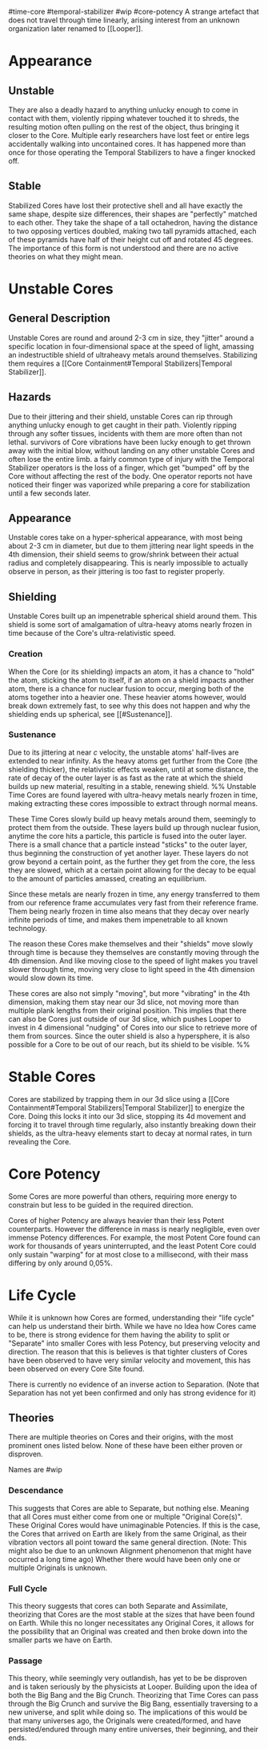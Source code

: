 #time-core #temporal-stabilizer #wip #core-potency 
A strange artefact that does not travel through time linearly, arising interest from an unknown organization later renamed to [[Looper]].

# Appearance
## Unstable
 They are also a deadly hazard to anything unlucky enough to come in contact with them, violently ripping whatever touched it to shreds, the resulting motion often pulling on the rest of the object, thus bringing it closer to the Core. Multiple early researchers have lost feet or entire legs accidentally walking into uncontained cores. It has happened more than once for those operating the Temporal Stabilizers to have a finger knocked off.

## Stable
Stabilized Cores have lost their protective shell and all have exactly the same shape, despite size differences, their shapes are "perfectly" matched to each other. They take the shape of a tall octahedron, having the distance to two opposing vertices doubled, making two tall pyramids attached, each of these pyramids have half of their height cut off and rotated 45 degrees.
The importance of this form is not understood and there are no active theories on what they might mean.
# Unstable Cores
## General Description
Unstable Cores are round and around 2-3 cm in size, they "jitter" around a specific location in four-dimensional space at the speed of light, amassing an indestructible shield of ultraheavy metals around themselves. Stabilizing them requires a [[Core Containment#Temporal Stabilizers|Temporal Stabilizer]].

## Hazards
Due to their jittering and their shield, unstable Cores can rip through anything unlucky enough to get caught in their path. Violently ripping through any softer tissues, incidents with them are more often than not lethal. survivors of Core vibrations have been lucky enough to get thrown away with the initial blow, without landing on any other unstable Cores and often lose the entire limb. a fairly common type of injury with the Temporal Stabilizer operators is the loss of a finger, which get "bumped" off by the Core without affecting the rest of the body.
One operator reports not have noticed their finger was vaporized while preparing a core for stabilization until a few seconds later.

## Appearance
Unstable cores take on a hyper-spherical appearance, with most being about 2-3 cm in diameter, but due to them jittering near light speeds in the 4th dimension, their shield seems to grow/shrink between their actual radius and completely disappearing. This is nearly impossible to actually observe in person, as their jittering is too fast to register properly.

## Shielding
Unstable Cores built up an impenetrable spherical shield around them. This shield is some sort of amalgamation of ultra-heavy atoms nearly frozen in time because of the Core's ultra-relativistic speed.
### Creation
When the Core (or its shielding) impacts an atom, it has a chance to "hold" the atom, sticking the atom to itself, if an atom on a shield impacts another atom, there is a chance for nuclear fusion to occur, merging both of the atoms together into a heavier one. These heavier atoms however, would break down extremely fast, to see why this does not happen and why the shielding ends up spherical, see [[#Sustenance]].
### Sustenance
Due to its jittering at near *c* velocity, the unstable atoms' half-lives are extended to near infinity. As the heavy atoms get further from the Core (the shielding thicker), the relativistic effects weaken, until at some distance, the rate of decay of the outer layer is as fast as the rate at which the shield builds up new material, resulting in a stable, renewing shield.
%% 
Unstable Time Cores are found layered with ultra-heavy metals nearly frozen in time, making extracting these cores impossible to extract through normal means.

These Time Cores slowly build up heavy metals around them, seemingly to protect them from the outside. These layers build up through nuclear fusion, anytime the core hits a particle, this particle is fused into the outer layer. There is a small chance that a particle instead "sticks" to the outer layer, thus beginning the construction of yet another layer. These layers do not grow beyond a certain point, as the further they get from the core, the less they are slowed, which at a certain point allowing for the decay to be equal to the amount of particles amassed, creating an equilibrium.

Since these metals are nearly frozen in time, any energy transferred to them from our reference frame accumulates very fast from their reference frame. Them being nearly frozen in time also means that they decay over nearly infinite periods of time, and makes them impenetrable to all known technology.

The reason these Cores make themselves and their "shields" move slowly through time is because they themselves are constantly moving through the 4th dimension. And like moving close to the speed of light makes you travel slower through time, moving very close to light speed in the 4th dimension would slow down its time.

These cores are also not simply "moving", but more "vibrating" in the 4th dimension, making them stay near our 3d slice, not moving more than multiple plank lengths from their original position.
This implies that there can also be Cores just outside of our 3d slice, which pushes Looper to invest in 4 dimensional "nudging" of Cores into our slice to retrieve more of them from sources. Since the outer shield is also a hypersphere, it is also possible for a Core to be out of our reach, but its shield to be visible.  %%
# Stable Cores
Cores are stabilized by trapping them in our 3d slice using a [[Core Containment#Temporal Stabilizers|Temporal Stabilizer]] to energize the Core. Doing this locks it into our 3d slice, stopping its 4d movement and forcing it to travel through time regularly, also instantly breaking down their shields, as the ultra-heavy elements start to decay at normal rates, in turn revealing the Core.

# Core Potency
Some Cores are more powerful than others, requiring more energy to constrain but less to be guided in the required direction.

Cores of higher Potency are always heavier than their less Potent counterparts. However the difference in mass is nearly negligible, even over immense Potency differences. For example, the most Potent Core found can work for thousands of years uninterrupted, and the least Potent Core could only sustain "warping" for at most close to a millisecond, with their mass differing by only around 0,05%.

# Life Cycle
While it is unknown how Cores are formed, understanding their "life cycle" can help us understand their birth.
While we have no Idea how Cores came to be, there is strong evidence for them having the ability to split or "Separate" into smaller Cores with less Potency, but preserving velocity and direction. The reason that this is believes is that tighter clusters of Cores have been observed to have very similar velocity and movement, this has been observed on every Core Site found.

There is currently no evidence of an inverse action to Separation. (Note that Separation has not yet been confirmed and only has strong evidence for it)

## Theories
There are multiple theories on Cores and their origins, with the most prominent ones listed below. None of these have been either proven or disproven.

Names are #wip
### Descendance
This suggests that Cores are able to Separate, but nothing else. Meaning that all Cores must either come from one or multiple "Original Core(s)". These Original Cores would have unimaginable Potencies. 
If this is the case, the Cores that arrived on Earth are likely from the same Original, as their vibration vectors all point toward the same general direction. (Note: This might also be due to an unknown Alignment phenomenon that might have occurred a long time ago)
Whether there would have been only one or multiple Originals is unknown.

### Full Cycle
This theory suggests that cores can both Separate and Assimilate, theorizing that Cores are the most stable at the sizes that have been found on Earth. While this no longer necessitates any Original Cores, it allows for the possibility that an Original was created and then broke down into the smaller parts we have on Earth.

### Passage
This theory, while seemingly very outlandish, has yet to be be disproven and is taken seriously by the physicists at Looper. Building upon the idea of both the Big Bang and the Big Crunch. Theorizing that Time Cores can pass through the Big Crunch and survive the Big Bang, essentially traversing to a new universe, and split while doing so. The implications of this would be that many universes ago, the Originals were created/formed, and have persisted/endured through many entire universes, their beginning, and their ends.
